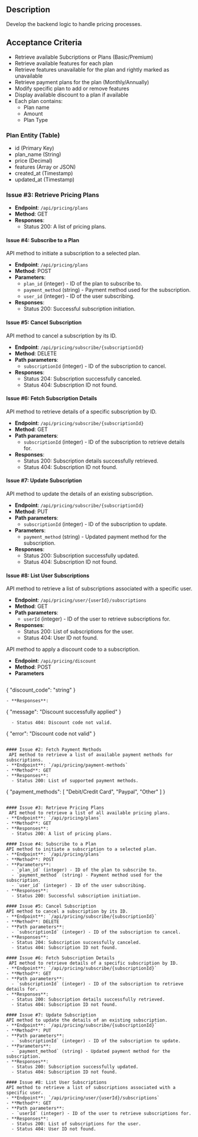 ## Description

Develop the backend logic to handle pricing processes.

## Acceptance Criteria

- Retrieve available Subcriptions or Plans (Basic/Premium)
- Retrieve available features for each plan
- Retrieve features unavailable for the plan and rightly marked as unavailable
- Retrieve payment plans for the plan (Monthly/Annually)
- Modify specific plan to add or remove features
- Display available discount to a plan if available
- Each plan contains:
   - Plan name
   - Amount
   - Plan Type


### Plan Entity (Table)
 - id (Primary Key)
 - plan_name (String)
 - price (Decimal)
 - features (Array or JSON)
 - created_at (Timestamp)
 - updated_at (Timestamp)
 

### Issue #3: Retrieve Pricing Plans

- **Endpoint**: `/api/pricing/plans`
- **Method**: GET
- **Responses**:
  - Status 200: A list of pricing plans.

#### Issue #4: Subscribe to a Plan
API method to initiate a subscription to a selected plan.
- **Endpoint**: `/api/pricing/plans`
- **Method**: POST
- **Parameters**:
  - `plan_id` (integer) - ID of the plan to subscribe to.
  - `payment_method` (string) - Payment method used for the subscription.
  - `user_id` (integer) - ID of the user subscribing.
- **Responses**:
  - Status 200: Successful subscription initiation.

#### Issue #5: Cancel Subscription
API method to cancel a subscription by its ID.
- **Endpoint**: `/api/pricing/subscribe/{subscriptionId}`
- **Method**: DELETE
- **Path parameters**:
  - `subscriptionId` (integer) - ID of the subscription to cancel.
- **Responses**:
  - Status 204: Subscription successfully canceled.
  - Status 404: Subscription ID not found.

#### Issue #6: Fetch Subscription Details
 API method to retrieve details of a specific subscription by ID.
- **Endpoint**: `/api/pricing/subscribe/{subscriptionId}`
- **Method**: GET
- **Path parameters**:
  - `subscriptionId` (integer) - ID of the subscription to retrieve details for.
- **Responses**:
  - Status 200: Subscription details successfully retrieved.
  - Status 404: Subscription ID not found.

#### Issue #7: Update Subscription
API method to update the details of an existing subscription.
- **Endpoint**: `/api/pricing/subscribe/{subscriptionId}`
- **Method**: PUT
- **Path parameters**:
  - `subscriptionId` (integer) - ID of the subscription to update.
- **Parameters**:
  - `payment_method` (string) - Updated payment method for the subscription.
- **Responses**:
  - Status 200: Subscription successfully updated.
  - Status 404: Subscription ID not found.

#### Issue #8: List User Subscriptions
API method to retrieve a list of subscriptions associated with a specific user.
- **Endpoint**: `/api/pricing/user/{userId}/subscriptions`
- **Method**: GET
- **Path parameters**:
  - `userId` (integer) - ID of the user to retrieve subscriptions for.
- **Responses**:
  - Status 200: List of subscriptions for the user.
  - Status 404: User ID not found.


API method to apply a discount code to a subscription.
- **Endpoint**: `/api/pricing/discount`
- **Method**: POST
- **Parameters**
  ```
 {
  "discount_code": "string"
}
```
- **Responses**:
```
{
  "message": "Discount successfully applied"
}
```
  - Status 404: Discount code not valid.
```
{
  "error": "Discount code not valid"
}
```

#### Issue #2: Fetch Payment Methods
 API method to retrieve a list of available payment methods for subscriptions.
- **Endpoint**: `/api/pricing/payment-methods`
- **Method**: GET
- **Responses**:
  - Status 200: List of supported payment methods.
```
{
  "payment_methods": [
    "Debit/Credit Card",
    "Paypal",
    "Other"
  ]
  }
```

#### Issue #3: Retrieve Pricing Plans
 API method to retrieve a list of all available pricing plans.
- **Endpoint**: `/api/pricing/plans`
- **Method**: GET
- **Responses**:
  - Status 200: A list of pricing plans.

#### Issue #4: Subscribe to a Plan
API method to initiate a subscription to a selected plan.
- **Endpoint**: `/api/pricing/plans`
- **Method**: POST
- **Parameters**:
  - `plan_id` (integer) - ID of the plan to subscribe to.
  - `payment_method` (string) - Payment method used for the subscription.
  - `user_id` (integer) - ID of the user subscribing.
- **Responses**:
  - Status 200: Successful subscription initiation.

#### Issue #5: Cancel Subscription
API method to cancel a subscription by its ID.
- **Endpoint**: `/api/pricing/subscribe/{subscriptionId}`
- **Method**: DELETE
- **Path parameters**:
  - `subscriptionId` (integer) - ID of the subscription to cancel.
- **Responses**:
  - Status 204: Subscription successfully canceled.
  - Status 404: Subscription ID not found.

#### Issue #6: Fetch Subscription Details
 API method to retrieve details of a specific subscription by ID.
- **Endpoint**: `/api/pricing/subscribe/{subscriptionId}`
- **Method**: GET
- **Path parameters**:
  - `subscriptionId` (integer) - ID of the subscription to retrieve details for.
- **Responses**:
  - Status 200: Subscription details successfully retrieved.
  - Status 404: Subscription ID not found.

#### Issue #7: Update Subscription
API method to update the details of an existing subscription.
- **Endpoint**: `/api/pricing/subscribe/{subscriptionId}`
- **Method**: PUT
- **Path parameters**:
  - `subscriptionId` (integer) - ID of the subscription to update.
- **Parameters**:
  - `payment_method` (string) - Updated payment method for the subscription.
- **Responses**:
  - Status 200: Subscription successfully updated.
  - Status 404: Subscription ID not found.

#### Issue #8: List User Subscriptions
API method to retrieve a list of subscriptions associated with a specific user.
- **Endpoint**: `/api/pricing/user/{userId}/subscriptions`
- **Method**: GET
- **Path parameters**:
  - `userId` (integer) - ID of the user to retrieve subscriptions for.
- **Responses**:
  - Status 200: List of subscriptions for the user.
  - Status 404: User ID not found.
